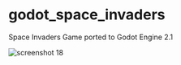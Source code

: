 # godot_space_invaders
Space Invaders Game ported to Godot Engine 2.1

![screenshot 18](https://cloud.githubusercontent.com/assets/1466920/25567090/95c372aa-2de6-11e7-9e1f-a7f8ec5c8b18.png)
